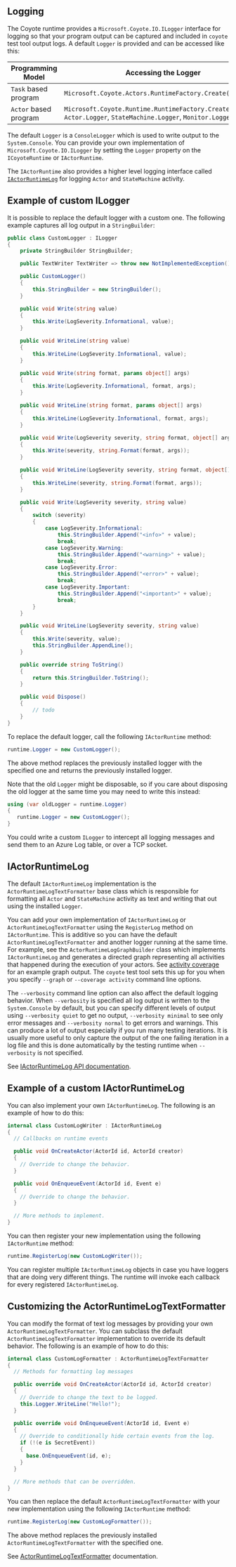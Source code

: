 ## Logging

The Coyote runtime provides a `Microsoft.Coyote.IO.ILogger` interface for logging so that your program output can be
captured and included in `coyote` test tool output logs.  A default `Logger` is provided and can be
accessed like this:

| Programming Model        | Accessing the Logger                                                                                                    |
| ------------------------ | ----------------------------------------------------------------------------------------------------------------------- |
| `Task` based program     | `Microsoft.Coyote.Actors.RuntimeFactory.Create().Logger`                                                                |
| `Actor` based program    | `Microsoft.Coyote.Runtime.RuntimeFactory.Create().Logger` <br/> `Actor.Logger`, `StateMachine.Logger`, `Monitor.Logger` |

The default `Logger` is a `ConsoleLogger` which is used to write output to the `System.Console`.
You can provide your own implementation of `Microsoft.Coyote.IO.ILogger` by setting the `Logger` property on the
`ICoyoteRuntime` or `IActorRuntime`.

The `IActorRuntime` also provides a higher level logging interface called [`IActorRuntimeLog`](#iactorruntimelog) for
logging `Actor` and `StateMachine` activity.

## Example of custom ILogger

It is possible to replace the default logger with a custom one. The following example captures all log output in a `StringBuilder`:

```c#
public class CustomLogger : ILogger
{
    private StringBuilder StringBuilder;

    public TextWriter TextWriter => throw new NotImplementedException();

    public CustomLogger()
    {
        this.StringBuilder = new StringBuilder();
    }

    public void Write(string value)
    {
        this.Write(LogSeverity.Informational, value);
    }

    public void WriteLine(string value)
    {
        this.WriteLine(LogSeverity.Informational, value);
    }

    public void Write(string format, params object[] args)
    {
        this.Write(LogSeverity.Informational, format, args);
    }

    public void WriteLine(string format, params object[] args)
    {
        this.WriteLine(LogSeverity.Informational, format, args);
    }

    public void Write(LogSeverity severity, string format, object[] args)
    {
        this.Write(severity, string.Format(format, args));
    }

    public void WriteLine(LogSeverity severity, string format, object[] args)
    {
        this.WriteLine(severity, string.Format(format, args));
    }

    public void Write(LogSeverity severity, string value)
    {
        switch (severity)
        {
            case LogSeverity.Informational:
                this.StringBuilder.Append("<info>" + value);
                break;
            case LogSeverity.Warning:
                this.StringBuilder.Append("<warning>" + value);
                break;
            case LogSeverity.Error:
                this.StringBuilder.Append("<error>" + value);
                break;
            case LogSeverity.Important:
                this.StringBuilder.Append("<important>" + value);
                break;
        }
    }

    public void WriteLine(LogSeverity severity, string value)
    {
        this.Write(severity, value);
        this.StringBuilder.AppendLine();
    }

    public override string ToString()
    {
        return this.StringBuilder.ToString();
    }

    public void Dispose()
    {
        // todo
    }
}
```

To replace the default logger, call the following `IActorRuntime` method:

```c#
runtime.Logger = new CustomLogger();
```

The above method replaces the previously installed logger with the specified one and returns the
previously installed logger.

Note that the old `Logger` might be disposable, so if you care about disposing the old logger at
the same time you may need to write this instead:

```c#
using (var oldLogger = runtime.Logger)
{
   runtime.Logger = new CustomLogger();
}
```

You could write a custom `ILogger` to intercept all logging messages and send them to an Azure Log
table, or over a TCP socket.

## IActorRuntimeLog

The default `IActorRuntimeLog` implementation is the `ActorRuntimeLogTextFormatter` base class which
is responsible for formatting all `Actor` and `StateMachine` activity as text and writing that out
using the installed `Logger`.

You can add your own implementation of `IActorRuntimeLog` or `ActorRuntimeLogTextFormatter` using
the `RegisterLog` method on `IActorRuntime`.  This is additive so you can have the default
`ActorRuntimeLogTextFormatter` and another logger running at the same time.  For example, see the
`ActorRuntimeLogGraphBuilder` class which implements `IActorRuntimeLog` and generates a directed
graph representing all activities that happened during the execution of your actors. See [activity
coverage](../../how-to/coverage.md) for an example graph output. The `coyote` test tool
sets this up for you when you specify `--graph` or `--coverage activity` command line options.

The `--verbosity` command line option can also affect the default logging behavior. When
`--verbosity` is specified all log output is written to the `System.Console` by default, but you
can specify different levels of output using `--verbosity quiet` to get no output, `--verbosity
minimal` to see only error messages and `--verbosity normal` to get errors and warnings. This can
produce a lot of output especially if you run many testing iterations. It is usually more useful to
only capture the output of the one failing iteration in a log file and this is done automatically
by the testing runtime when `--verbosity` is not specified.

See [IActorRuntimeLog API documentation](../../ref/Microsoft.Coyote.Actors/IActorRuntimeLog.md).

## Example of a custom IActorRuntimeLog

You can also implement your own `IActorRuntimeLog`. The following is an example of how to do this:

```c#
internal class CustomLogWriter : IActorRuntimeLog
{
  // Callbacks on runtime events

  public void OnCreateActor(ActorId id, ActorId creator)
  {
    // Override to change the behavior.
  }

  public void OnEnqueueEvent(ActorId id, Event e)
  {
    // Override to change the behavior.
  }

  // More methods to implement.
}
```

You can then register your new implementation using the following `IActorRuntime` method:
```c#
runtime.RegisterLog(new CustomLogWriter());
```
You can register multiple `IActorRuntimeLog` objects in case you have loggers that are doing very
different things. The runtime will invoke each callback for every registered `IActorRuntimeLog`.

## Customizing the ActorRuntimeLogTextFormatter

You can modify the format of text log messages by providing your own `ActorRuntimeLogTextFormatter`.
You can subclass the default `ActorRuntimeLogTextFormatter` implementation to override its default behavior.
The following is an example of how to do this:

```c#
internal class CustomLogFormatter : ActorRuntimeLogTextFormatter
{
  // Methods for formatting log messages

  public override void OnCreateActor(ActorId id, ActorId creator)
  {
    // Override to change the text to be logged.
    this.Logger.WriteLine("Hello!");
  }

  public override void OnEnqueueEvent(ActorId id, Event e)
  {
    // Override to conditionally hide certain events from the log.
    if (!(e is SecretEvent))
    {
      base.OnEnqueueEvent(id, e);
    }
  }

  // More methods that can be overridden.
}
```

You can then replace the default `ActorRuntimeLogTextFormatter` with your new implementation using
the following `IActorRuntime` method:

```c#
runtime.RegisterLog(new CustomLogFormatter());
```

The above method replaces the previously installed `ActorRuntimeLogTextFormatter` with the specified
one.

See [ActorRuntimeLogTextFormatter](../../ref/Microsoft.Coyote.Actors/ActorRuntimeLogTextFormatter.md)
documentation.
